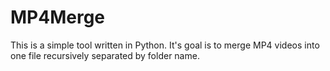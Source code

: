 MP4Merge
========

This is a simple tool written in Python. It's goal is to merge MP4 videos into one file recursively separated by folder name.